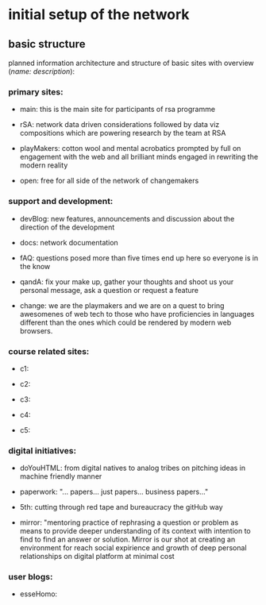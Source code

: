 # initial setup of the network

## basic structure

planned information architecture and structure of basic sites with overview (*name: description*):

### primary sites:

- main: this is the main site for participants of rsa programme

- rSA: network data driven considerations followed by data viz compositions which are powering research by the team at RSA

- playMakers: cotton wool and mental acrobatics prompted by full on engagement with the web and all brilliant minds engaged in rewriting the modern reality

- open: free for all side of the network of changemakers

### support and development:

- devBlog: new features, announcements and discussion about the direction of the development

- docs: network documentation

- fAQ: questions posed more than five times end up here so everyone is in the know

- qandA: fix your make up, gather your thoughts and shoot us your personal message, ask a question or request a feature

- change: we are the playmakers and we are on a quest to bring awesomenes of web tech to those who have proficiencies in languages different than the ones which could be rendered by modern web browsers.

### course related sites:

- c1:

- c2:

- c3:

- c4:

- c5:

### digital initiatives:

- doYouHTML: from digital natives to analog tribes on pitching ideas in machine friendly manner

- paperwork: "... papers... just papers... business papers..."

- 5th: cutting through red tape and bureaucracy the gitHub way

- mirror: "mentoring practice of rephrasing a question or problem as means to provide deeper understanding of its context with intention to find  to find an answer or solution. Mirror is our shot at creating an environment for reach social expirience and growth of deep personal relationships on digital platform at minimal cost

### user blogs:

- esseHomo:



